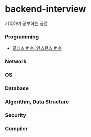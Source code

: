 # backend-interview
기록하며 공부하는 공간  

### Programming
* [클래스 변수, 인스턴스 변수](./programming/variables/class-instance-vars.md)

### Network

### OS

### Database

### Algorithm, Data Structure

### Security

### Compiler